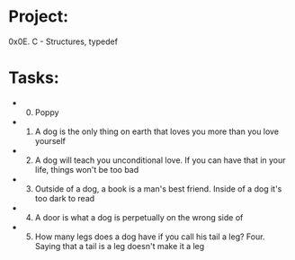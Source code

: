 # Project:
0x0E. C - Structures, typedef

# Tasks:
- 0. Poppy
- 1. A dog is the only thing on earth that loves you more than you love yourself
- 2. A dog will teach you unconditional love. If you can have that in your life, things won't be too bad
- 3. Outside of a dog, a book is a man's best friend. Inside of a dog it's too dark to read
- 4. A door is what a dog is perpetually on the wrong side of
- 5. How many legs does a dog have if you call his tail a leg? Four. Saying that a tail is a leg doesn't make it a leg
